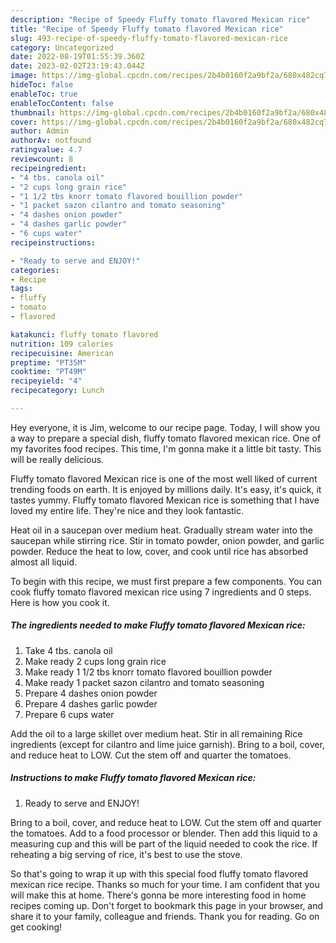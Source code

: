 ```yaml
---
description: "Recipe of Speedy Fluffy tomato flavored Mexican rice"
title: "Recipe of Speedy Fluffy tomato flavored Mexican rice"
slug: 493-recipe-of-speedy-fluffy-tomato-flavored-mexican-rice
category: Uncategorized
date: 2022-08-19T01:55:39.360Z
date: 2023-02-02T23:19:43.044Z
image: https://img-global.cpcdn.com/recipes/2b4b0160f2a9bf2a/680x482cq70/fluffy-tomato-flavored-mexican-rice-recipe-main-photo.jpg
hideToc: false
enableToc: true
enableTocContent: false
thumbnail: https://img-global.cpcdn.com/recipes/2b4b0160f2a9bf2a/680x482cq70/fluffy-tomato-flavored-mexican-rice-recipe-main-photo.jpg
cover: https://img-global.cpcdn.com/recipes/2b4b0160f2a9bf2a/680x482cq70/fluffy-tomato-flavored-mexican-rice-recipe-main-photo.jpg
author: Admin
authorAv: notfound
ratingvalue: 4.7
reviewcount: 8
recipeingredient:
- "4 tbs. canola oil"
- "2 cups long grain rice"
- "1 1/2 tbs knorr tomato flavored bouillion powder"
- "1 packet sazon cilantro and tomato seasoning"
- "4 dashes onion powder"
- "4 dashes garlic powder"
- "6 cups water"
recipeinstructions:

- "Ready to serve and ENJOY!"
categories:
- Recipe
tags:
- fluffy
- tomato
- flavored

katakunci: fluffy tomato flavored 
nutrition: 109 calories
recipecuisine: American
preptime: "PT35M"
cooktime: "PT49M"
recipeyield: "4"
recipecategory: Lunch

---
```



Hey everyone, it is Jim, welcome to our recipe page. Today, I will show you a way to prepare a special dish, fluffy tomato flavored mexican rice. One of my favorites food recipes. This time, I'm gonna make it a little bit tasty. This will be really delicious.

Fluffy tomato flavored Mexican rice is one of the most well liked of current trending foods on earth. It is enjoyed by millions daily. It's easy, it's quick, it tastes yummy. Fluffy tomato flavored Mexican rice is something that I have loved my entire life. They're nice and they look fantastic.

Heat oil in a saucepan over medium heat. Gradually stream water into the saucepan while stirring rice. Stir in tomato powder, onion powder, and garlic powder. Reduce the heat to low, cover, and cook until rice has absorbed almost all liquid.


To begin with this recipe, we must first prepare a few components. You can cook fluffy tomato flavored mexican rice using 7 ingredients and 0 steps. Here is how you cook it.

<!--inarticleads1-->

##### The ingredients needed to make Fluffy tomato flavored Mexican rice:

1. Take 4 tbs. canola oil
1. Make ready 2 cups long grain rice
1. Make ready 1 1/2 tbs knorr tomato flavored bouillion powder
1. Make ready 1 packet sazon cilantro and tomato seasoning
1. Prepare 4 dashes onion powder
1. Prepare 4 dashes garlic powder
1. Prepare 6 cups water


Add the oil to a large skillet over medium heat. Stir in all remaining Rice ingredients (except for cilantro and lime juice garnish). Bring to a boil, cover, and reduce heat to LOW. Cut the stem off and quarter the tomatoes. 

<!--inarticleads2-->

##### Instructions to make Fluffy tomato flavored Mexican rice:


1. Ready to serve and ENJOY!

Bring to a boil, cover, and reduce heat to LOW. Cut the stem off and quarter the tomatoes. Add to a food processor or blender. Then add this liquid to a measuring cup and this will be part of the liquid needed to cook the rice. If reheating a big serving of rice, it&#39;s best to use the stove. 

So that's going to wrap it up with this special food fluffy tomato flavored mexican rice recipe. Thanks so much for your time. I am confident that you will make this at home. There's gonna be more interesting food in home recipes coming up. Don't forget to bookmark this page in your browser, and share it to your family, colleague and friends. Thank you for reading. Go on get cooking!
